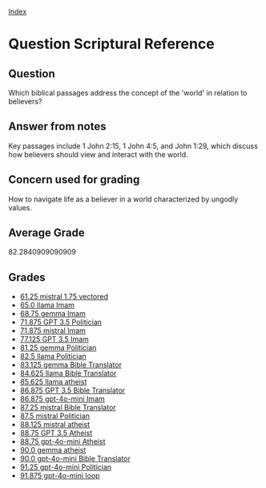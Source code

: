 
[Index](../../index.md)
# Question Scriptural Reference
## Question
Which biblical passages address the concept of the 'world' in relation to believers?

## Answer from notes
Key passages include 1 John 2:15, 1 John 4:5, and John 1:29, which discuss how believers should view and interact with the world.

## Concern used for grading
How to navigate life as a believer in a world characterized by ungodly values.

## Average Grade
82.2840909090909

## Grades
 * [61.25 mistral 1.75 vectored](../answers/mistral_1.75_vectored/Scriptural_Reference.md)
 * [65.0 llama Imam](../answers/llama_Imam/Scriptural_Reference.md)
 * [68.75 gemma Imam](../answers/gemma_Imam/Scriptural_Reference.md)
 * [71.875 GPT 3.5 Politician](../answers/GPT_3.5_Politician/Scriptural_Reference.md)
 * [71.875 mistral Imam](../answers/mistral_Imam/Scriptural_Reference.md)
 * [77.125 GPT 3.5 Imam](../answers/GPT_3.5_Imam/Scriptural_Reference.md)
 * [81.25 gemma Politician](../answers/gemma_Politician/Scriptural_Reference.md)
 * [82.5 llama Politician](../answers/llama_Politician/Scriptural_Reference.md)
 * [83.125 gemma Bible Translator](../answers/gemma_Bible_Translator/Scriptural_Reference.md)
 * [84.625 llama Bible Translator](../answers/llama_Bible_Translator/Scriptural_Reference.md)
 * [85.625 llama atheist](../answers/llama_atheist/Scriptural_Reference.md)
 * [86.875 GPT 3.5 Bible Translator](../answers/GPT_3.5_Bible_Translator/Scriptural_Reference.md)
 * [86.875 gpt-4o-mini Imam](../answers/gpt-4o-mini_Imam/Scriptural_Reference.md)
 * [87.25 mistral Bible Translator](../answers/mistral_Bible_Translator/Scriptural_Reference.md)
 * [87.5 mistral Politician](../answers/mistral_Politician/Scriptural_Reference.md)
 * [88.125 mistral atheist](../answers/mistral_atheist/Scriptural_Reference.md)
 * [88.75 GPT 3.5 Atheist](../answers/GPT_3.5_Atheist/Scriptural_Reference.md)
 * [88.75 gpt-4o-mini Atheist](../answers/gpt-4o-mini_Atheist/Scriptural_Reference.md)
 * [90.0 gemma atheist](../answers/gemma_atheist/Scriptural_Reference.md)
 * [90.0 gpt-4o-mini Bible Translator](../answers/gpt-4o-mini_Bible_Translator/Scriptural_Reference.md)
 * [91.25 gpt-4o-mini Politician](../answers/gpt-4o-mini_Politician/Scriptural_Reference.md)
 * [91.875 gpt-4o-mini loop](../answers/gpt-4o-mini_loop/Scriptural_Reference.md)
